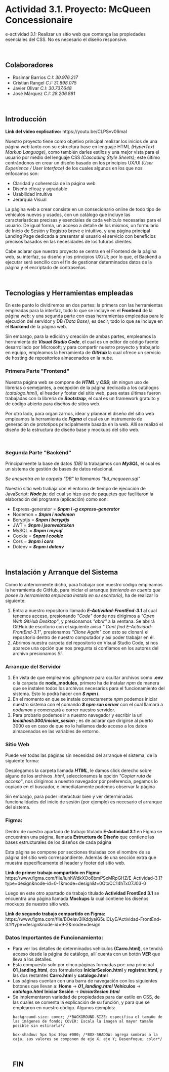 # Actividad 3.1. Proyecto: McQueen Concessionaire
<p>e-actividad 3.1: Realizar un sitio web que contenga las propiedades esenciales del CSS. No es necesario el diseño responsive.</p>
<br>
<h2> Colaboradores </h2><ul>
<li>Rosimar Barrios  <i>C.I: 30.976.217</i></li>
<li>Cristian Rangel  <i>C.I: 31.898.075</i></li>
<li>Javier Olivar  <i>C.I: 30.737.648</i></li>
<li>José Márquez  <i>C.I: 28.206.881</i></li>
</ul>
<br>

<h2>Introducción</h2>
<p><b>Link del video explicativo:</b>  https://youtu.be/CLPSvv06maI</p>
<p>Nuestro proyecto tiene como objetivo principal realizar los inicios de una página web tanto con su estructura base en lenguaje HTML <i>(HyperText Markup Language)</i>, como también darles estilos y una mejor vista para el usuario por medio del lenguaje CSS <i>(Cascading Style Sheets)</i>; este último centrándonos en crear un diseño basado en los principios UX/UI <i>(User Experience / User Interface)</i> de los cuales algunos en los que nos enfocamos son:</p> 
<ul><li>Claridad y coherencia de la página web</li>
	<li>Diseño eficaz y agradable</li>
	<li>Usabilidad intuitiva</li>
	<li>Jerarquía Visual</li></ul>
<p> La página web a crear consiste en un consecionario online de todo tipo de vehículos nuevos y usados, con un catálogo que incluye las caracteríasticas precisas y esenciales de cada vehículo necesarias para el usuario. De igual forma, un acceso a detalle de los mismos, un formulario de Inicio de Sesión y Registro breve e intuitivo, y una página principal Landing Page dedicada a presentar al usuario el servicio con beneficios precisos basados en las necesidades de los futuros clientes.</p>
<p>Cabe aclarar que nuestro proyecto se centra en el Frontend de la página web, su interfaz, su diseño y los principios UX/UI; por lo que, el Backend a ejecutar será sencillo con el fin de gestionar determinados datos de la página y el encriptado de contraseñas.</p>
<br>
<h2>Tecnologías y Herramientas empleadas </h2>
<p>En este punto lo dividiremos en dos partes: la primera con las herramientas empleadas para la interfaz, todo lo que se incluye en el <b>Frontend</b> de la página web; y una segunda parte con esas herramientas empleadas para le ejecución del servidor y DB <i>(Data Base)</i>, es decir, todo lo que se incluye en el <b>Backend</b> de la página web.</p>
<p>Sin embargo, para la edición y creación de ambas partes, empleamos la herramienta de <b><i>Visual Studio Code</i></b>, el cual es un editor de código fuente desarrollado por Microsoft; y para compartir nuestro proyecto y trabajarlo en equipo, empleamos la herramienta de <b><i>GitHub</i></b> la cual ofrece un servicio de hosting de repositorios almacenados en la nube.</p>
<h3>Primera Parte "Frontend"</h3>
<p>Nuestra página web se compone de <b><i>HTML</i></b> y <b><i>CSS</i></b>; sin ningun uso de librerías o semejantes, a excepción de la página dedicada a los catálogos <i>(catalogo.html)</i>, el header y footer del sitio web, pues estas últimas fueron trabajadas con la librería de <b><i>Bootstrap</i></b>, el cual es un framework gratuito y de código abierto para diseños de sitios web.</p>
<p>Por otro lado, para organizarnos, idear y planear el diseño del sitio web empleamos la herramienta de <b><i>Figma</i></b> el cual es un instrumento de generación de prototipos principalmente basada en la web. Allí se realizó el diseño de la estructura de diseño base y mockups del sitio web.</p>
<br>
<h3>Segunda Parte "Backend"</h3>
<p>Principalmente la base de datos <i>(DB)</i> la trabajamos con <b><i>MySQL</i></b>, el cual es un sistema de gestión de bases de datos relacional.</p>
<p><i>Se encuentra en la carpeta "DB" la llamamos "bd_mcqueen.sql"</i></p>
<p>Nuestro sitio web trabaja con el entorno de tiempo de ejecución de JavaScript: <b><i>Node js</i></b>; del cual se hizo uso de paquetes que facilitaron la elaboración del programa (aplicación) como son:</p>
<ul><li>Express-generator  = <b><i>$npm i -g express-generator</i></b></li>
	<li>Nodemon  =  <b><i>$npm i nodemon</i></b></li>
	<li>Bcryptjs = <b><i>$npm i bcryptjs</i></b></li>
	<li>JWT  =  <b><i>$npm i jsonwebtoken</i></b></li>
	<li>MySQL  =  <b><i>$npm i mysql</i></b></li>
	<li>Cookie  =  <b><i>$npm i cookie</i></b></li>	
	<li>Cors  =  <b><i>$npm i cors</i></b></li>
	<li>Dotenv  =  <b><i>$npm i dotenv</i></b></li></ul>
<br>

<h2>Instalación y Arranque del Sistema</h2>
<p>Como lo anteriormente dicho, para trabajar con nuestro código empleamos la herramienta de GitHub, para iniciar el arranque <i>(teniendo en cuenta que posee la herramienta empleada instala en su escritorio)</i>, ha de realizar lo siguiente:
</p>
<ol><li>Entra a nuestro repositorio llamado <b><i>E-Actividad-FrontEnd-3.1</i></b> al cual tenemos acceso, presionando <i> "Code" </i>  donde nos dirigimos a <i>"Open With GitHub Desktop"</i>, y presionamos <i>"abrir"</i> a la ventana. Se abrirá GitHub de escritorio con el siguiente aviso <i>" Cant find E-Actividad-FrontEnd-3.1"</i>, presionamos <i>"Clone Again"</i> con esto se clonará el repositorio dentro de nuestro computador y así poder trabajar en él.</li>
<li>Abrimos nuestra carpeta del repositorio en Visual Studio Code, si nos aparece una opción que nos pregunta si confiamos en los autores del archivo presionamos <i>Sí</i>.</li></ol>
<h3>Arranque del Servidor</h3>
<ol><li>En vista de que empleamos <i>.gitingnore</i> para ocultar archivos como <b>.env</b> o la carpeta de <b>node_modules</b>, primero ha de instalar <i>npm</i> de manera que se instalen todos los archivos necesarios para el funcionamiento del sistema. Esto lo podrá hacer con <i><b>$ npm i</b></i>.</li>
<li>En el momento en que se instale correctamente <i>npm</i> podemos iniciar nuestro sistema con el comando <i><b>$ npm run server</b></i> con el cual llamará a <i>nodemon</i> y comenzará a correr nuestro servidor.</li>
<li>Para probarlo podemos ir a nuestro navegador y escribir la url <i><b>localhost:300/iniciar_sesion</b></i> ; es de aclarar que dirigirse al puerto 3000 es en caso de que no lo hallamos dado acceso a los datos almacenados en las variables de entorno.</li></ol>
<h3>Sitio Web</h3>
<p>Puede ver todas las páginas sin necesidad del arranque el sistema, de la siguiente forma:</p>
<p>Desplegamos la carpeta llamada <b><i>HTML</i></b>, le damos click derecho sobre alguno de los archivos <i>.html</i>, seleccionamos la opción <i>"Copiar ruta de acceso"</i>, nos dirigimos a nuestro navegador por preferencia, pegamos lo copiado en el buscador, e inmediatamente podemos observar la página</p>
<p>Sin embargo, para poder interactuar bien y ver determinadas funcionalidades del inicio de sesión (por ejemplo) es necesario el arranque del sistema.</p>
<h3>Figma:</h3>
<p>Dentro de nuestro apartado de trabajo titulado <b>E-Actividad 3.1</b> en Figma se encuentran una página, llamada <b>Estructura de Diseño</b> que contiene las bases estructurales de los diseños de cada página</p>
<p>Esta página se compone por secciones tituladas con el nombre de su página del sitio web correspondiente. Además de una sección extra que muestra específicamente el header y footer del sitio web.</p>
<p><b>Link de primer trabajo compartido en Figma:</b> https://www.figma.com/file/iuhhWdkXOo6bmPSxMRpGHZ/E-Actividad-3.1?type=design&node-id=0-1&mode=design&t=0OtxCC14hTxO7J03-0 </p>
<p>Luego en este otro apartado de trabajo titulado <b>Actividad FrontEnd 3.1</b> se encuentra una página llamada <b>Mockups</b> la cual contiene los diseños mockups de nuestro sitio web.</p>
<p><b>Link de segundo trabajo compartido en Figma:</b> https://www.figma.com/file/BOeIav3lXddyaiG5uiCLyE/Actividad-FrontEnd-3.1?type=design&node-id=9-2&mode=design 
<br></p>
<h3>Datos Importantes de Funcionamiento:</h3>
<ul>
	<li>Para ver los detalles de determinados vehiculos <b>(Carro.html)</b>, se tendrá acceso desde la página de catálogo, allí cuenta con un botón <b>VER</b> que lleva a los detalles.</li>
	<li>Esta compuesto solo por cinco páginas formadas por: una principal <b>01_landing.html</b>, dos formularios <b>IniciarSesion.html</b> y <b>registrar.html</b>, y las dos restantes <b>Carro.html</b> y <b>catalogo.html</b></li>
	<li>Las páginas cuentan con una barra de navegación con los siguientes botones que llevan a:
		<b>Home</b> -> <i><b>01_landing.html</b></i>
		<b>Vehículos</b> -> <i><b>catalogo.html</b></i>
		<b>Iniciar Sesión</b> -> <i><b>IniciarSesion.html</b></i></li>
<li>Se implementaron variedad de propiedades para dar estilo en CSS, de las cuales se comenta la explicación de su función, y para que se emplearon en nuestro código. Algunos ejemplos: 

```
background-size: cover; /*BACKGROUND-SIZE: especifica el tamaño de las imágenes de fondo; COVER: Escala la imagen al mayor tamaño posible sin estirarla*/

```

```
box-shadow: 5px 5px 10px #000; /*BOX-SHADOW: agrega sombras a la caja, sus valores se componen de eje X; eje Y; Desenfoque; color*/
```
</li>

<br>
<h2>FIN</h2>